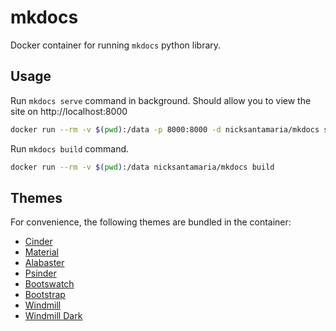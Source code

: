 # mkdocs

Docker container for running `mkdocs` python library.

## Usage

Run `mkdocs serve` command in background. Should allow you to view the site on http://localhost:8000

```bash
docker run --rm -v $(pwd):/data -p 8000:8000 -d nicksantamaria/mkdocs serve -a 0.0.0.0:8000
```

Run `mkdocs build` command.

```bash
docker run --rm -v $(pwd):/data nicksantamaria/mkdocs build
```

## Themes

For convenience, the following themes are bundled in the container:

* [Cinder](https://github.com/chrissimpkins/cinder)
* [Material](https://github.com/squidfunk/mkdocs-material)
* [Alabaster](https://github.com/iamale/mkdocs-alabaster)
* [Psinder](https://github.com/michaeltlombardi/mkdocs-psinder)
* [Bootswatch](https://github.com/mkdocs/mkdocs-bootswatch)
* [Bootstrap](https://github.com/mkdocs/mkdocs-bootstrap)
* [Windmill](https://github.com/gristlabs/mkdocs-windmill)
* [Windmill Dark](https://github.com/noraj1337/mkdocs-windmill-dark)
